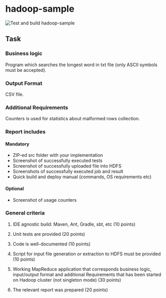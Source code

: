 # hadoop-sample

![Test and build hadoop-sample](https://github.com/Shipaaaa/DS-BDA/workflows/Test%20and%20build%20hadoop-sample/badge.svg?branch=develop)

## Task

### Business logic

Program which searches the longest word in txt file (only ASCII symbols must be accepted).

### Output Format

CSV file.

### Additional Requirements

Counters is used for statistics about malformed rows collection.

### Report includes

#### Mandatory

* ZIP-ed src folder with your implementation
* Screenshot of successfully executed tests
* Screenshot of successfully uploaded file into HDFS
* Screenshots of successfully executed job and result
* Quick build and deploy manual (commands, OS requirements etc)

#### Optional

* Screenshot of usage counters

### General criteria

1) IDE agnostic build: Maven, Ant, Gradle, sbt, etc (10 points)

2) Unit tests are provided (20 points)

3) Code is well-documented (10 points)

4) Script for input file generation or extraction to HDFS must be provided (10 points)

5) Working MapReduce application that corresponds business logic, input/output 
format and additional Requirements that has been started on Hadoop cluster 
(not singleton mode) (30 points)

6) The relevant report was prepared (20 points)
